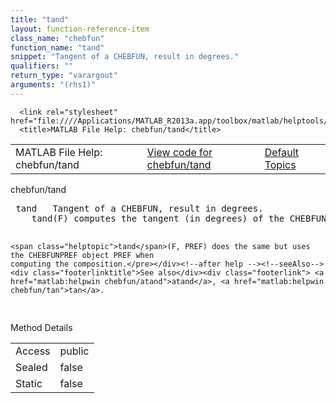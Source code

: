 ```yaml
---
title: "tand"
layout: function-reference-item
class_name: "chebfun"
function_name: "tand"
snippet: "Tangent of a CHEBFUN, result in degrees."
qualifiers: ""
return_type: "varargout"
arguments: "(rhs1)"
---
```


<html>
   <head>
      <meta http-equiv="Content-Type" content="text/html; charset=utf-8">
   
      <link rel="stylesheet" href="file:////Applications/MATLAB_R2013a.app/toolbox/matlab/helptools/private/helpwin.css">
      <title>MATLAB File Help: chebfun/tand</title>
   </head>
   <body>
      <!--Single-page help-->
      <table border="0" cellspacing="0" width="100%">
         <tr class="subheader">
            <td class="headertitle">MATLAB File Help: chebfun/tand</td>
            <td class="subheader-left"><a href="matlab:edit chebfun/tand">View code for chebfun/tand</a></td>
            <td class="subheader-right"><a href="matlab:helpwin">Default Topics</a></td>
         </tr>
      </table>
      <div class="title">chebfun/tand</div>
      <div class="helptext"><pre><!--helptext --> <span class="helptopic">tand</span>   Tangent of a CHEBFUN, result in degrees.
    <span class="helptopic">tand</span>(F) computes the tangent (in degrees) of the CHEBFUN F.
 
    <span class="helptopic">tand</span>(F, PREF) does the same but uses the CHEBFUNPREF object PREF when
    computing the composition.</pre></div><!--after help --><!--seeAlso--><div class="footerlinktitle">See also</div><div class="footerlink"> <a href="matlab:helpwin chebfun/atand">atand</a>, <a href="matlab:helpwin chebfun/tan">tan</a>.
</div>
      <!--Method-->
      <div class="sectiontitle">Method Details</div>
      <table class="class-details">
         <tr>
            <td class="class-detail-label">Access</td>
            <td>public</td>
         </tr>
         <tr>
            <td class="class-detail-label">Sealed</td>
            <td>false</td>
         </tr>
         <tr>
            <td class="class-detail-label">Static</td>
            <td>false</td>
         </tr>
      </table>
   </body>
</html>
